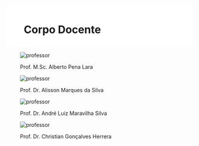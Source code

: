 <div class="corpo-docente-container">
<div class="corpo-docente-titulo">
<div style="background-color: rgba(255,255,255,0.85); padding-left: 50px; padding-right: 50px; padding-top: 10px; padding-bottom: 10px; border-radius: 10px;">

<!-- _class: lead -->
# Corpo Docente

</div>
</div>
<div class="corpo-docente-foto-1">
<figure>

![professor](https://i.imgur.com/zetyyhQ.png)

<figcaption class="legenda-professor">Prof. M.Sc. Alberto Pena Lara</figcaption>
</figure>
</div>
<div class="corpo-docente-foto-2">
<figure>

![professor](https://i.imgur.com/E0Lip0H.png)

<figcaption class="legenda-professor">Prof. Dr. Alisson Marques da Silva</figcaption>
</figure>
</div>
<div class="corpo-docente-foto-3">
<figure>

![professor](https://i.imgur.com/YAqHzqV.png)

<figcaption class="legenda-professor">Prof. Dr. André Luiz Maravilha Silva</figcaption>
</figure>
</div>
<div class="corpo-docente-foto-4">
<figure>

![professor](https://i.imgur.com/IeCd2fs.png)

<figcaption class="legenda-professor">Prof. Dr. Christian Gonçalves Herrera</figcaption>
</figure>
</div>
</div>
</div>
